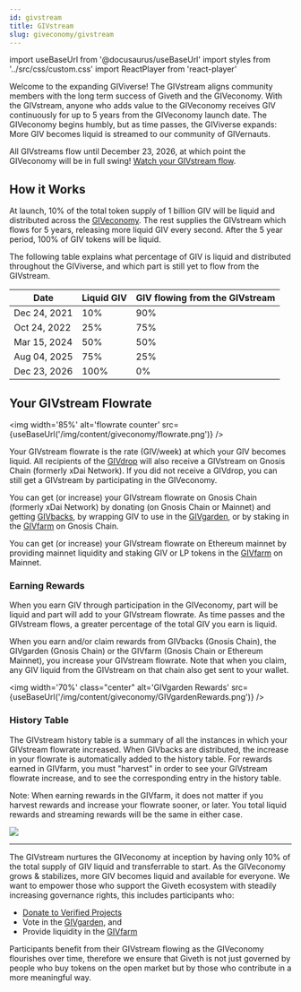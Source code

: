 ```yaml
---
id: givstream
title: GIVstream
slug: giveconomy/givstream
---
```

import useBaseUrl from '@docusaurus/useBaseUrl'
import styles from '../src/css/custom.css'
import ReactPlayer from 'react-player'


Welcome to the expanding GIViverse! The GIVstream aligns community members with the long term success of Giveth and the GIVeconomy. With the GIVstream, anyone who adds value to the GIVeconomy receives GIV continuously for up to 5 years from the GIVeconomy launch date. The GIVeconomy begins humbly, but as time passes, the GIViverse expands: More GIV becomes liquid is streamed to our community of GIVernauts.

All GIVstreams flow until December 23, 2026, at which point the GIVeconomy will be in full swing! [Watch your GIVstream flow](https://giveth.io/givstream).

<ReactPlayer playing light='/video/givstream_thumbnail.png'  loop={true} controls url='/video/GIF_GIVETHiverse.mp4' />


## How it Works
At launch, 10% of the total token supply of 1 billion GIV will be liquid and distributed across the [GIVeconomy](https://docs.giveth.io/giveconomy/). The rest supplies the GIVstream which flows for 5 years, releasing more liquid GIV every second. After the 5 year period, 100% of GIV tokens will be liquid.

The following table explains what percentage of GIV is liquid and distributed throughout the GIViverse, and which part is still yet to flow from the GIVstream.


|Date	|Liquid GIV	|GIV flowing from the GIVstream|
|-------|-----------|-----------------|
|Dec 24, 2021	|	10% | 	90% |
|Oct 24, 2022  |   25%	|   75% |
|Mar 15, 2024	|	50% |   50% |
|Aug 04, 2025   |   75%	|   25% |
|Dec 23, 2026	|  100%	|    0% |


## Your GIVstream Flowrate

<img width='85%' alt='flowrate counter' src={useBaseUrl('/img/content/giveconomy/flowrate.png')} />

Your GIVstream flowrate is the rate (GIV/week) at which your GIV becomes liquid. All recipients of the [GIVdrop](https://docs.giveth.io/giveconomy/givdrop) will also receive a GIVstream on Gnosis Chain (formerly xDai Network). If you did not receive a GIVdrop, you can still get a GIVstream by participating in the GIVeconomy.

You can get (or increase) your GIVstream flowrate on Gnosis Chain (formerly xDai Network) by donating (on Gnosis Chain or Mainnet) and getting [GIVbacks](https://giveth.io/givbacks), by wrapping GIV to use in the [GIVgarden](https://giveth.io/givgarden), or by staking in the [GIVfarm](https://giveth.io/givfarm) on Gnosis Chain.

You can get (or increase) your GIVstream flowrate on Ethereum mainnet by providing mainnet liquidity and staking GIV or LP tokens in the [GIVfarm](https://giveth.io/givfarm) on Mainnet.

### Earning Rewards
When you earn GIV through participation in the GIVeconomy, part will be liquid and part will add to your GIVstream flowrate. As time passes and the GIVstream flows, a greater percentage of the total GIV you earn is liquid.

When you earn and/or claim rewards from GIVbacks (Gnosis Chain), the GIVgarden (Gnosis Chain) or the GIVfarm (Gnosis Chain or Ethereum Mainnet), you increase your GIVstream flowrate. Note that when you claim, any GIV liquid from the GIVstream on that chain also get sent to your wallet.

<img width='70%' class="center" alt='GIVgarden Rewards' src={useBaseUrl('/img/content/giveconomy/GIVgardenRewards.png')} />

### History Table

The GIVstream history table is a summary of all the instances in which your GIVstream flowrate increased. When GIVbacks are distributed, the increase in your flowrate is automatically added to the history table. For rewards earned in GIVfarm, you must "harvest" in order to see your GIVstream flowrate increase, and to see the corresponding entry in the history table.

Note: When earning rewards in the GIVfarm, it does not matter if you harvest rewards and increase your flowrate sooner, or later. You total liquid rewards and streaming rewards will be the same in either case.

![](https://i.imgur.com/W9WN7gy.png)

----

The GIVstream nurtures the GIVeconomy at inception by having only 10% of the total supply of GIV liquid and transferrable to start. As the GIVeconomy grows & stabilizes, more GIV becomes liquid and available for everyone. We want to empower those who support the Giveth ecosystem with steadily increasing governance rights, this includes participants who:
- [Donate to Verified Projects](https://giveth.io/projects)
- Vote in the [GIVgarden](https://giveth.io/givgarden), and
- Provide liquidity in the [GIVfarm](https://giveth.io/givfarm)

Participants benefit from their GIVstream flowing as the GIVeconomy flourishes over time, therefore we ensure that Giveth is not just governed by people who buy tokens on the open market but by those who contribute in a more meaningful way.
